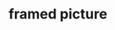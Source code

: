 ---
layout: activities
title: framed picture
emoji: framed_picture
permalink: 🖼.html
image: assets/img/3moji/framed_picture.png
---